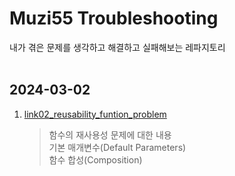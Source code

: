# Muzi55 Troubleshooting

내가 겪은 문제를 생각하고 해결하고 실패해보는 레파지토리
<br />
<br />

## 2024-03-02

1. [link02_reusability_funtion_problem](https://github.com/muzi55/troubleshooting_front/blob/main/202403/02_reusability_funtion_problem.md)
   > 함수의 재사용성 문제에 대한 내용 <br />
   > 기본 매개변수(Default Parameters)<br />
   > 함수 합성(Composition)
